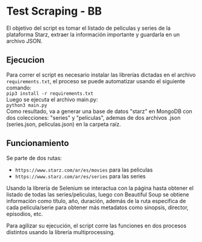 # Test Scraping - BB

El objetivo del script es tomar el listado de peliculas y series de la plataforma Starz, extraer la información importante y guardarla en un archivo JSON.

## Ejecucion
Para correr el script es necesario instalar las librerías dictadas en el archivo `requirements.txt`, el proceso se puede automatizar usando el siguiente comando: <br>
`pip3 install -r requirements.txt`<br>
Luego se ejecuta el archivo main.py:<br>
`python3 main.py`<br>
Como resultado, va a generar una base de datos "starz" en MongoDB con dos colecciones: "series" y "peliculas", ademas de dos archivos .json (series.json, peliculas.json) en la carpeta raíz.

## Funcionamiento
Se parte de dos rutas:
- `https://www.starz.com/ar/es/movies` para las peliculas
- `https://www.starz.com/ar/es/series` para las series

Usando la librería de Selenium se interactua con la página hasta obtener el listado de todas las series/peliculas, luego con Beautiful Soup se obtiene información como título, año, duración, además de la ruta especifica de cada pelicula/serie para obtener más metadatos como sinopsis, director, episodios, etc.

Para agilizar su ejecución, el script corre las funciones en dos procesos distintos usando la librería multiprocessing.